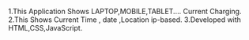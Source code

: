 1.This Application Shows LAPTOP,MOBILE,TABLET.... Current Charging.
2.This Shows Current Time , date ,Location ip-based.
3.Developed with HTML,CSS,JavaScript.
